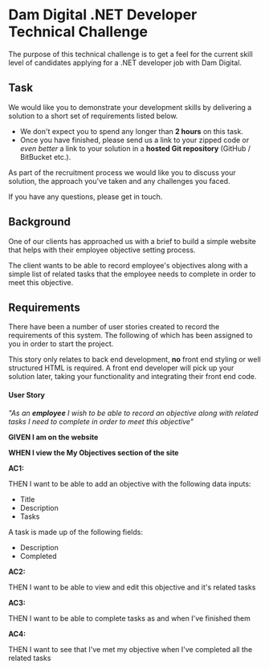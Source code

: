 # Dam Digital .NET Developer Technical Challenge

The purpose of this technical challenge is to get a feel for the current skill level of candidates applying for a .NET developer job with Dam Digital.

## Task
We would like you to demonstrate your development skills by delivering a solution to a short set of requirements listed below.

* We don't expect you to spend any longer than **2 hours** on this task. 
* Once you have finished, please send us a link to your zipped code or *even better* a link to your solution in a **hosted Git repository** (GitHub / BitBucket etc.).

As part of the recruitment process we would like you to discuss your solution, the approach you've taken and any challenges you faced.

If you have any questions, please get in touch.

## Background
One of our clients has approached us with a brief to build a simple website that helps with their employee objective setting process.

The client wants to be able to record employee's objectives along with a simple list of related tasks that the employee needs to complete in order to meet this objective.

## Requirements
There have been a number of user stories created to record the requirements of this system. The following of which has been assigned to you in order to start the project.

This story only relates to back end development, **no** front end styling or well structured HTML is required. A front end developer will pick up your solution later, taking your functionality and integrating their front end code.

#### User Story

_"As an **employee** I wish to be able to record an objective along with related tasks I need to complete in order to meet this objective"_

**GIVEN I am on the website**
 
**WHEN I view the My Objectives section of the site**

**AC1:**

THEN I want to be able to add an objective with the following data inputs:

* Title
* Description
* Tasks

A task is made up of the following fields:

* Description
* Completed

**AC2:**

THEN I want to be able to view and edit this objective and it's related tasks

**AC3:**

THEN I want to be able to complete tasks as and when I've finished them

**AC4:**

THEN I want to see that I've met my objective when I've completed all the related tasks
